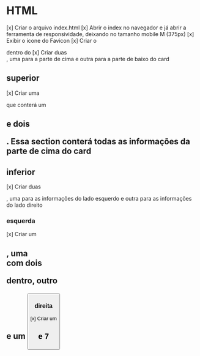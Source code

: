 # HTML
[x] Criar o arquivo index.html
[x] Abrir o index no navegador e já abrir a ferramenta de responsividade, deixando no tamanho mobile M (375px)
[x] Exibir o ícone do Favicon
[x] Criar o <main> dentro do <body>
[x] Criar duas <div>, uma para a parte de cima e outra para a parte de baixo do card

## <div> superior
[x] Criar uma <section> que conterá um <h1> e dois <p>. Essa section conterá todas as informações da parte de cima do card

## <div> inferior
[x] Criar duas <section>, uma para as informações do lado esquerdo e outra para as informações do lado direito

### <section> esquerda
[x] Criar um <h2>, uma <div> com dois <p> dentro, outro <p> e um <button>

### <section> direita
[x] Criar um <h2> e 7 <p>
